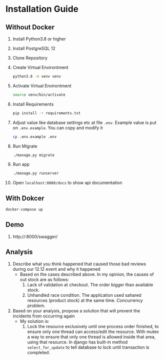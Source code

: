 # Installation Guide
## Without Docker
1. Install Python3.8 or higher
2. Install PostgreSQL 12
3. Clone Repository
4. Create Virtual Environtment
	```bash
	python3.8 -m venv venv
	```
		
5. Activate Virtual Environtment
	```bash
	source venv/bin/activate
	```
6. Install Requirements
	```bash
	pip install -r requirements.txt
	```
7. Adjust value like database settings etc at file `.env`. Example value is put on `.env.example`. You can copy and modify it
    ```bash
    cp .env.example .env
    ```
8. Run Migrate
	```bash
	./manage.py migrate
	``` 
9. Run app
	```bash
	./manage.py runserver
	``` 
10. Open `localhost:8000/docs` to show api documentation

## With Dokcer
```bash
docker-compose up
```

## Demo
1. http://<demo-ip>:8000/swagger/


## Analysis
1. Describe what you think happened that caused those bad reviews during our 12.12 event and why it happened
    - Based on the cases described above. In my opinion, the causes of out stock are as follows:
        1. Lack of validation at checkout. The order bigger than available stock.
        2. Unhandled race condition. The application used sahared resources (product stock) at the same time. Concurrency problem.
2. Based on your analysis, propose a solution that will prevent the incidents from occurring again
    - My solution is:
        1. Lock the resource exclusively until one process order finished, to ensure only one thread can access/edit the resource.
            With mutex a way to ensure that only one thread is allowed inside that area, using that resource. In django has built-in method `select_for_update` to tell database to lock until transaction is completed.

